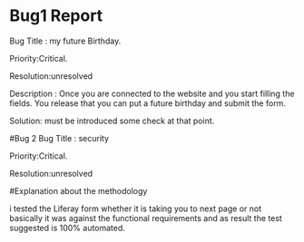 # Bug1 Report

Bug Title : my future Birthday.

Priority:Critical.

Resolution:unresolved

Description :
Once you are connected to the website and you start filling the fields.
You release that you can put a future birthday and submit the form.

Solution:
must be introduced some check at that point.


#Bug 2
Bug Title : security

Priority:Critical.

Resolution:unresolved



#Explanation about the methodology

i tested the Liferay form whether it is taking you to next page or not basically it was against the functional requirements and as result the test suggested is 100% automated.

